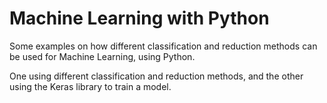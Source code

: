 # Machine Learning with Python
Some examples on how different classification and reduction methods can be used for Machine Learning, using Python.

One using different classification and reduction methods, and the other using the Keras library to train a model.

